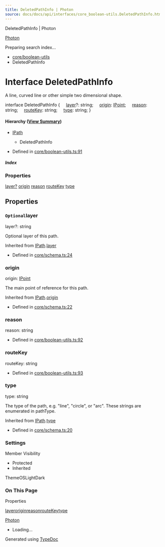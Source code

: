```yaml
---
title: DeletedPathInfo | Photon
source: docs/docs/api/interfaces/core_boolean-utils.DeletedPathInfo.html
---
```


DeletedPathInfo | Photon

[Photon](../index.html)




Preparing search index...

* [core/boolean-utils](../modules/core_boolean-utils.html)
* DeletedPathInfo

# Interface DeletedPathInfo

A line, curved line or other simple two dimensional shape.

interface DeletedPathInfo {
    [layer](#layer)?: string;
    [origin](#origin): [IPoint](core_schema.IPoint.html);
    [reason](#reason): string;
    [routeKey](#routekey): string;
    [type](#type): string;
}

#### Hierarchy ([View Summary](../hierarchy.html#core/boolean-utils.DeletedPathInfo))

* [IPath](core_schema.IPath.html)
  + DeletedPathInfo

* Defined in [core/boolean-utils.ts:91](https://github.com/mwhite454/photon/blob/main/packages/photon/src/core/boolean-utils.ts#L91)

##### Index

### Properties

[layer?](#layer)
[origin](#origin)
[reason](#reason)
[routeKey](#routekey)
[type](#type)

## Properties

### `Optional`layer

layer?: string

Optional layer of this path.

Inherited from [IPath](core_schema.IPath.html).[layer](core_schema.IPath.html#layer)

* Defined in [core/schema.ts:24](https://github.com/mwhite454/photon/blob/main/packages/photon/src/core/schema.ts#L24)

### origin

origin: [IPoint](core_schema.IPoint.html)

The main point of reference for this path.

Inherited from [IPath](core_schema.IPath.html).[origin](core_schema.IPath.html#origin)

* Defined in [core/schema.ts:22](https://github.com/mwhite454/photon/blob/main/packages/photon/src/core/schema.ts#L22)

### reason

reason: string

* Defined in [core/boolean-utils.ts:92](https://github.com/mwhite454/photon/blob/main/packages/photon/src/core/boolean-utils.ts#L92)

### routeKey

routeKey: string

* Defined in [core/boolean-utils.ts:93](https://github.com/mwhite454/photon/blob/main/packages/photon/src/core/boolean-utils.ts#L93)

### type

type: string

The type of the path, e.g. "line", "circle", or "arc". These strings are enumerated in pathType.

Inherited from [IPath](core_schema.IPath.html).[type](core_schema.IPath.html#type)

* Defined in [core/schema.ts:20](https://github.com/mwhite454/photon/blob/main/packages/photon/src/core/schema.ts#L20)

### Settings

Member Visibility

* Protected
* Inherited

ThemeOSLightDark

### On This Page

Properties

[layer](#layer)[origin](#origin)[reason](#reason)[routeKey](#routekey)[type](#type)

[Photon](../index.html)

* Loading...

Generated using [TypeDoc](https://typedoc.org/)
